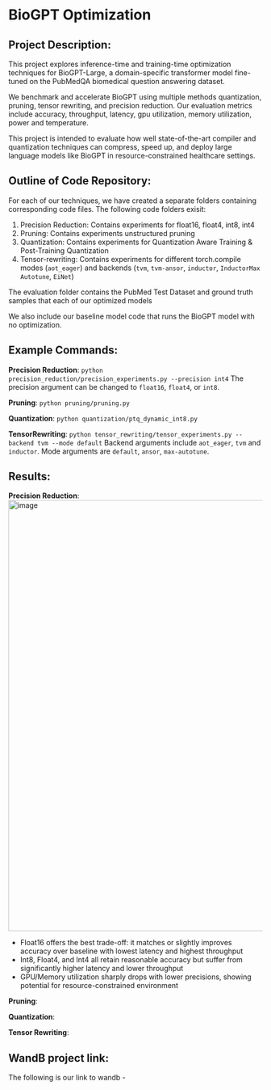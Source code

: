 # BioGPT Optimization

## Project Description:
This project explores inference-time and training-time optimization techniques for BioGPT-Large, a domain-specific transformer model fine-tuned on the PubMedQA biomedical question answering dataset. 

We benchmark and accelerate BioGPT using multiple methods quantization, pruning, tensor rewriting, and precision reduction. Our evaluation metrics include accuracy, throughput, latency, gpu utilization, memory utilization, power and temperature. 

This project is intended to evaluate how well state-of-the-art compiler and quantization techniques can compress, speed up, and deploy large language models like BioGPT in resource-constrained healthcare settings.

## Outline of Code Repository: 
For each of our techniques, we have created a separate folders containing corresponding code files. The following code folders exisit: 

1. Precision Reduction: Contains experiments for float16, float4, int8, int4
2. Pruning: Contains experiments unstructured pruning
3. Quantization: Contains experiments for Quantization Aware Training & Post-Training Quantization 
4. Tensor-rewriting: Contains experiments for different torch.compile modes (`aot_eager`) and backends (`tvm`, `tvm-ansor`, `inductor`, `InductorMax Autotune`, `EiNet`)

The evaluation folder contains the PubMed Test Dataset and ground truth samples that each of our optimized models 

We also include our baseline model code that runs the BioGPT model with no optimization. 

## Example Commands: 

**Precision Reduction**: 
`python precision_reduction/precision_experiments.py --precision int4`
The precision argument can be changed to `float16`, `float4`, or `int8`. 

**Pruning**: 
`python pruning/pruning.py`

**Quantization**: 
`python quantization/ptq_dynamic_int8.py`

**TensorRewriting**: 
`python tensor_rewriting/tensor_experiments.py --backend tvm --mode default`
Backend arguments include `aot_eager`, `tvm` and `inductor`. Mode arguments are `default`, `ansor`, `max-autotune`. 

## Results: 

**Precision Reduction**: 
<img width="853" alt="image" src="https://github.com/user-attachments/assets/e503683b-7118-47e0-98d0-8cf396aee238" />

- Float16 offers the best trade-off: it matches or slightly improves accuracy over baseline with lowest latency and highest throughput
- Int8, Float4, and Int4 all retain reasonable accuracy but suffer from significantly higher latency and lower throughput
- GPU/Memory utilization sharply drops with lower precisions, showing potential for resource-constrained environment

**Pruning**: 

**Quantization**: 

**Tensor Rewriting**: 


## WandB project link: 

The following is our link to wandb - 
